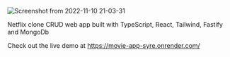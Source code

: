 ![Screenshot from 2022-11-10 21-03-31](https://user-images.githubusercontent.com/61291681/201195428-cf35c64e-f4ab-4718-b160-83be7f84388e.png)

Netflix clone CRUD web app built with TypeScript, React, Tailwind, Fastify and MongoDb

Check out the live demo at https://movie-app-syre.onrender.com/
